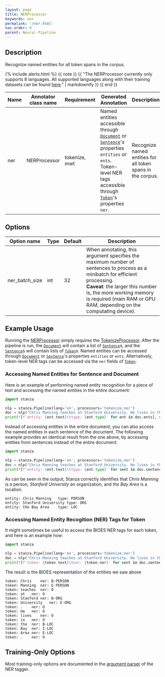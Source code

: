```yaml
---
layout: page
title: NERProcessor
keywords: ner
permalink: '/ner.html'
nav_order: 9
parent: Neural Pipeline
---
```


## Description

Recognize named entities for all token spans in the corpus.

{% include alerts.html %}
{{ note }}
{{ "The NERProcessor currently only supports 8 languages. All supported languages along with their training datasets can be found [here](models#available-ner-models)." | markdownify }}
{{ end }}

| Name | Annotator class name | Requirement | Generated Annotation | Description |
| --- | --- | --- | --- | --- |
| ner | NERProcessor | tokenize, mwt | Named entities accessible through [`Document`](data_objects.md#document) or [`Sentence`](data_objects.md#sentence)'s properties `entities` or `ents`. Token-level NER tags accessible through [`Token`](data_objects.md#token)'s properties `ner`. | Recognize named entities for all token spans in the corpus. |

## Options

| Option name | Type | Default | Description |
| --- | --- | --- | --- |
| ner_batch_size | int | 32 | When annotating, this argument specifies the maximum number of sentences to process as a minibatch for efficient processing. <br>**Caveat**: the larger this number is, the more working memory is required (main RAM or GPU RAM, depending on the computating device). |


## Example Usage

Running the [NERProcessor](ner.md) simply requires the [TokenizeProcessor](tokenize.md). After the pipeline is run, the [`Document`](data_objects.md#document) will contain a list of [`Sentence`](data_objects.md#sentence)s, and the [`Sentence`](data_objects.md#sentence)s will contain lists of [`Token`](data_objects.md#token)s.
Named entities can be accessed through [`Document`](data_objects.md#document) or [`Sentence`](data_objects.md#sentence)'s properties `entities` or `ents`.
Alternatively, token-level NER tags can be accessed via the `ner` fields of [`Token`](data_objects.md#token).

### Accessing Named Entities for Sentence and Document

Here is an example of performing named entity recognition for a piece of text and accessing the named entities in the entire document:

```python
import stanza

nlp = stanza.Pipeline(lang='en', processors='tokenize,ner')
doc = nlp("Chris Manning teaches at Stanford University. He lives in the Bay Area.")
print(*[f'entity: {ent.text}\ttype: {ent.type}' for ent in doc.ents], sep='\n')
```

Instead of accessing entities in the entire document, you can also access the named entities in each sentence of the document. The following example provides an identical result from the one above, by accessing entities from sentences instead of the entire document:

```python
import stanza

nlp = stanza.Pipeline(lang='en', processors='tokenize,ner')
doc = nlp("Chris Manning teaches at Stanford University. He lives in the Bay Area.")
print(*[f'entity: {ent.text}\ttype: {ent.type}' for sent in doc.sentences for ent in sent.ents], sep='\n')
```

As can be seen in the output, Stanza correctly identifies that _Chris Manning_ is a person, _Stanford University_ an organization, and _the Bay Area_ is a location.

```
entity: Chris Manning	type: PERSON
entity: Stanford University	type: ORG
entity: the Bay Area	type: LOC
```


### Accessing Named Entity Recogition (NER) Tags for Token

It might sometimes be useful to access the BIOES NER tags for each token, and here is an example how:

```python
import stanza

nlp = stanza.Pipeline(lang='en', processors='tokenize,ner')
doc = nlp("Chris Manning teaches at Stanford University. He lives in the Bay Area.")
print(*[f'token: {token.text}\tner: {token.ner}' for sent in doc.sentences for token in sent.tokens], sep='\n')
```

The result is the BIOES representation of the entities we saw above

```
token: Chris	ner: B-PERSON
token: Manning	ner: E-PERSON
token: teaches	ner: O
token: at	ner: O
token: Stanford	ner: B-ORG
token: University	ner: E-ORG
token: .	ner: O
token: He	ner: O
token: lives	ner: O
token: in	ner: O
token: the	ner: B-LOC
token: Bay	ner: I-LOC
token: Area	ner: E-LOC
token: .	ner: O
```

## Training-Only Options

Most training-only options are documented in the [argument parser](https://github.com/stanfordnlp/stanza/blob/master/stanza/models/ner_tagger.py#L32) of the NER tagger.
